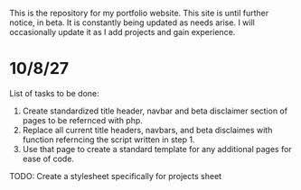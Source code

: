 This is the repository for my portfolio website. 
This site is until further notice, in beta. It is constantly being updated as needs arise. 
I will occasionally update it as I add projects and gain experience. 


# 10/8/27
List of tasks to be done:
1. Create standardized title header, navbar and beta disclaimer section of pages to be refernced with php. 
2. Replace all current title headers, navbars, and beta disclaimes with function referncing the script written in step 1. 
3. Use that page to create a standard template for any additional pages for ease of code. 


TODO: Create a stylesheet specifically for projects sheet